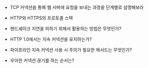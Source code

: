 - TCP 커넥션을 통해 웹 서버에 요청을 보내는 과정을 단계별로 설명해보라

- HTTP와 HTTPS의 프로토콜 스택

- 핸드셰이크 지연을 피하기 위해서 활용하는 방법은 무엇인가?

- HTTP 1.0에서는 지속 커넥션을 유지하는가?

- 파이프라인 지속 커넥션 사용 시 주의가 필요한 메서드는 무엇인가?

- 우아한 커넥션 끊기를 하는 순서는?
